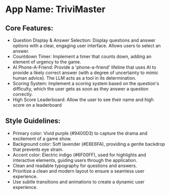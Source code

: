 # **App Name**: TriviMaster

## Core Features:

- Question Display & Answer Selection: Display questions and answer options with a clear, engaging user interface. Allows users to select an answer.
- Countdown Timer: Implement a timer that counts down, adding an element of urgency to the game.
- AI Phone-A-Friend: Provide a 'phone-a-friend' lifeline that uses AI to provide a likely correct answer (with a degree of uncertainty to mimic human advice). The LLM acts as a tool in its determination.
- Scoring System: Implement a scoring system based on the question's difficulty, which the user gets as soon as they answer a question correctly.
- High Score Leaderboard: Allow the user to see their name and high score on a leaderboard

## Style Guidelines:

- Primary color: Vivid purple (#9400D3) to capture the drama and excitement of a game show.
- Background color: Soft lavender (#E6E6FA), providing a gentle backdrop that prevents eye strain.
- Accent color: Electric indigo (#6F00FF), used for highlights and interactive elements, guiding users through the application.
- Clean and readable typography for questions and answers.
- Prioritize a clean and modern layout to ensure a seamless user experience.
- Use subtle transitions and animations to create a dynamic user experience.